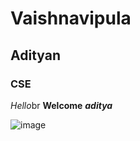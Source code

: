 # Vaishnavipula
## Adityan
### CSE
 *Hello*br
 **Welcome**
 ***aditya***
 
![image](https://user-images.githubusercontent.com/84460580/142904866-e5e5fa49-68b2-42de-96db-ff3500f366fb.png)

